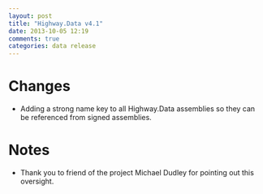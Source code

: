 ```yaml
---
layout: post
title: "Highway.Data v4.1"
date: 2013-10-05 12:19
comments: true
categories: data release
---
```


# Changes

* Adding a strong name key to all Highway.Data assemblies so they can be referenced from signed assemblies.

# Notes

* Thank you to friend of the project Michael Dudley for pointing out this oversight.